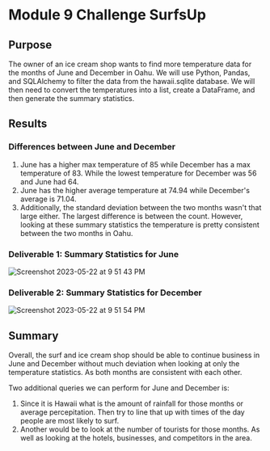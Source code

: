 # Module 9 Challenge SurfsUp

## Purpose

The owner of an ice cream shop wants to find more temperature data for the months of June and December in Oahu. We will use Python, Pandas, and SQLAlchemy to filter the data from the hawaii.sqlite database. We will then need to convert the temperatures into a list, create a DataFrame, and then generate the summary statistics. 

## Results

### Differences between June and December

1. June has a higher max temperature of 85 while December has a max temperature of 83. While the lowest temperature for December was 56 and June had 64. 
2. June has the higher average temperature at 74.94 while December's average is 71.04.
3. Additionally, the standard deviation between the two months wasn't that large either. The largest difference is between the count. However, looking at these summary statistics the temperature is pretty consistent between the two months in Oahu.

### Deliverable 1: Summary Statistics for June

![Screenshot 2023-05-22 at 9 51 43 PM](https://github.com/Jall3n/Module9Challenge_SurfsUp/assets/119149740/2bd13a1a-42f4-48d0-8a87-0fd8b80822c5)

### Deliverable 2: Summary Statistics for December

![Screenshot 2023-05-22 at 9 51 54 PM](https://github.com/Jall3n/Module9Challenge_SurfsUp/assets/119149740/bb94d5f8-7f58-4c0f-8337-333a1b609576)


## Summary

Overall, the surf and ice cream shop should be able to continue business in June and December without much deviation when looking at only the temperature statistics. As both months are consistent with each other.

Two additional queries we can perform for June and December is:

1. Since it is Hawaii what is the amount of rainfall for those months or average percepitation. Then try to line that up with times of the day people are most likely to surf. 
2. Another would be to look at the number of tourists for those months. As well as looking at the hotels, businesses, and competitors in the area.
